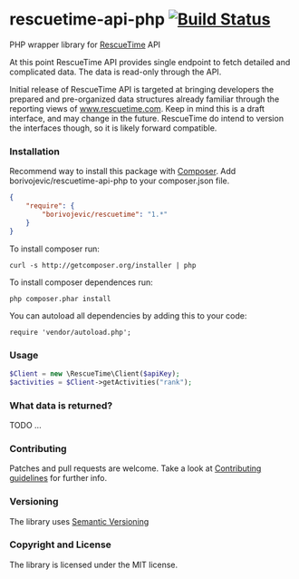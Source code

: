 rescuetime-api-php [![Build Status](https://travis-ci.org/borivojevic/rescuetime-api-php.png?branch=master)](https://travis-ci.org/borivojevic/rescuetime-api-php)
========

PHP wrapper library for [RescueTime][] API

At this point RescueTime API provides single endpoint to fetch detailed and complicated data. The data is read-only through the API.

Initial release of RescueTime API is targeted at bringing developers the prepared and pre-organized data structures already familiar through the reporting views of www.rescuetime.com.
Keep in mind this is a draft interface, and may change in the future. RescueTime do intend to version the interfaces though, so it is likely forward compatible.

### Installation ###

Recommend way to install this package with [Composer][]. Add borivojevic/rescuetime-api-php to your composer.json file.

``` json
{
    "require": {
        "borivojevic/rescuetime": "1.*"
    }
}
```

To install composer run:

```
curl -s http://getcomposer.org/installer | php
```

To install composer dependences run:

```
php composer.phar install
```

You can autoload all dependencies by adding this to your code:

```
require 'vendor/autoload.php';
```

### Usage ###

``` php
$Client = new \RescueTime\Client($apiKey);
$activities = $Client->getActivities("rank");
```

### What data is returned? ###

TODO ...

### Contributing ###

Patches and pull requests are welcome. Take a look at [Contributing guidelines][] for further info.

### Versioning ###

The library uses [Semantic Versioning][]

### Copyright and License ###

The library is licensed under the MIT license.

[RescueTime]: https://www.rescuetime.com
[Composer]: http://getcomposer.org/
[Semantic Versioning]: http://semver.org/
[Contributing guidelines]: https://github.com/borivojevic/rescuetime-api-php/blob/master/CONTRIBUTING.md